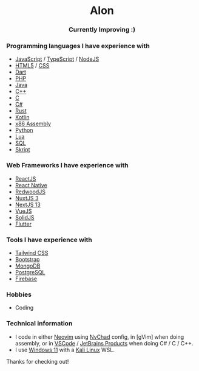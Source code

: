 <h1 align="center">Alon</h1>
<h3 align="center">Currently Improving :)</h3>

### Programming languages I have experience with
- [JavaScript](https://www.javascript.com) / [TypeScript](https://www.typescriptlang.org) / [NodeJS](https://nodejs.org)
- [HTML5](https://en.wikipedia.org/wiki/HTML5) / [CSS](https://en.wikipedia.org/wiki/CSS)
- [Dart](https://dart.dev)
- [PHP](https://www.php.net)
- [Java](https://www.oracle.com/java)
- [C++](https://en.wikipedia.org/wiki/C%2B%2B)
- [C](https://en.wikipedia.org/wiki/C_(programming_language))
- [C#](https://en.wikipedia.org/wiki/C_Sharp_(programming_language))
- [Rust](https://www.rust-lang.org)
- [Kotlin](https://kotlinlang.org)
- [x86 Assembly](https://en.wikipedia.org/wiki/Assembly_language)
- [Python](https://www.python.org)
- [Lua](https://www.lua.org)
- [SQL](https://en.wikipedia.org/wiki/SQL)
- [Skript](https://dev.bukkit.org/projects/skript)

### Web Frameworks I have experience with
- [ReactJS](https://reactjs.org)
- [React Native](https://reactnative.dev)
- [RedwoodJS](https://redwoodjs.com)
- [NuxtJS 3](https://v3.nuxtjs.org)
- [NextJS 13](https://nextjs.org)
- [VueJS](https://vuejs.org)
- [SolidJS](https://www.solidjs.com)
- [Flutter](https://flutter.dev)

### Tools I have experience with
- [Tailwind CSS](https://tailwindcss.com)
- [Bootstrap](https://getbootstrap.com)
- [MongoDB](https://www.mongodb.com)
- [PostgreSQL](https://www.postgresql.org)
- [Firebase](https://firebase.google.com)

### Hobbies
- Coding

### Technical information
- I code in either [Neovim](https://neovim.io) using [NvChad](https://github.com/NvChad/NvChad) config, in [gVim] when doing assembly, or in [VSCode](https://code.visualstudio.com) / [JetBrains Products](https://www.jetbrains.com/) when doing C# / C / C++.
- I use [Windows 11](https://www.microsoft.com/en-us/windows/windows-11) with a [Kali Linux](https://www.kali.org) WSL.

Thanks for checking out!
